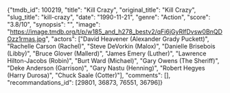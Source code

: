 {"tmdb_id": 100219, "title": "Kill Crazy", "original_title": "Kill Crazy", "slug_title": "kill-crazy", "date": "1990-11-21", "genre": "Action", "score": "3.8/10", "synopsis": "", "image": "https://image.tmdb.org/t/p/w185_and_h278_bestv2/qFi6jGyRlfDvsw0BnQDOzz1rmas.jpg", "actors": ["David Heavener (Alexander Grady Puckett)", "Rachelle Carson (Rachel)", "Steve DeVorkin (Malox)", "Danielle Brisebois (Libby)", "Bruce Glover (Mallerd)", "James Emery (Luther)", "Lawrence Hilton-Jacobs (Robin)", "Burt Ward (Michael)", "Gary Owens (The Sheriff)", "Deke Anderson (Garrison)", "Gary Nastu (Henning)", "Robert Hegyes (Harry Durosa)", "Chuck Saale (Cotter)"], "comments": [], "recommandations_id": [29801, 36873, 76551, 36796]}